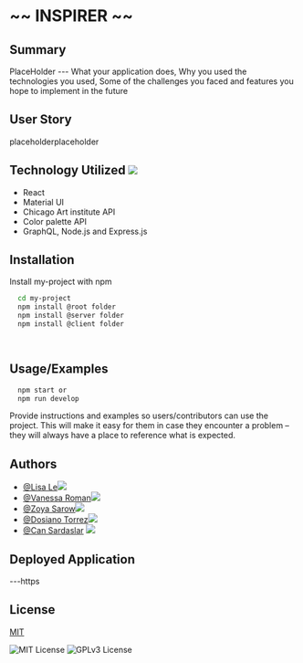 
# ~~ INSPIRER ~~   




## Summary

PlaceHolder --- What your application does,
Why you used the technologies you used,
Some of the challenges you faced and features you hope to implement in the future

## User Story

placeholderplaceholder

## Technology Utilized   ![](https://img.shields.io/github/languages/count/lisaTle/project-3)

- React 
- Material UI
- Chicago Art institute API
- Color palette API 
- GraphQL, Node.js and Express.js 




## Installation

Install my-project with npm

```bash
  cd my-project
  npm install @root folder
  npm install @server folder
  npm install @client folder 

 
```
    
## Usage/Examples

```javascript
  npm start or 
  npm run develop
```

Provide instructions and examples so users/contributors can use the project. 
This will make it easy for them in case they encounter a problem – they will always have a place to reference what is expected.


## Authors

- [@Lisa Le](https://github.com/LisaTLe)![](https://img.shields.io/github/followers/LisaTLe?style=social)
- [@Vanessa Roman](https://github.com/vanessaroman)![](https://img.shields.io/github/followers/vanessaroman?style=social)
- [@Zoya Sarow](https://github.com/zoyasarow)![](https://img.shields.io/github/followers/zoyasarow?style=social)
- [@Dosiano Torrez](https://github.com/DosTorrez)![](https://img.shields.io/github/followers/DosTorrez?style=social)
- [@Can Sardaslar](https://github.com/sardaslar) ![](https://img.shields.io/github/followers/sardaslar?style=social)


## Deployed Application
---https

## License

[MIT](https://choosealicense.com/licenses/mit/)




![MIT License](https://img.shields.io/badge/License-MIT-green.svg)
![GPLv3 License](https://img.shields.io/github/languages/count/lisaTle/project-3)


